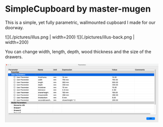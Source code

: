 # SimpleCupboard by master-mugen

This is a simple, yet fully parametric, wallmounted cupboard I made for our doorway.

![](./pictures/illus.png | width=200)
![](./pictures/illus-back.png | width=200)

You can change width, length, depth, wood thickness and the size of the drawers.

![](pictures/params.png)
